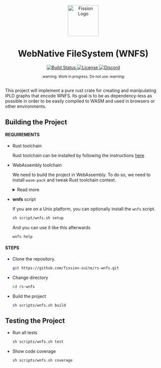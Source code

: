 <div align="center">
  <a href="https://github.com/fission-suite" target="_blank">
    <img src="https://raw.githubusercontent.com/fission-suite/rs-wnfs/main/assets/logo.svg" alt="Fission Logo" width="100" height="100"></img>
  </a>

  <h1 align="center">WebNative FileSystem (WNFS)</h1>

  <p>
    <!-- <a href="https://crates.io/crates/rs-wnfs">
      <img src="https://img.shields.io/crates/v/rs-wnfs?label=crates" alt="Concurrency Docs">
    </a> -->
    <!-- <a href="https://codecov.io/gh/fission-suite/rs-wnfs">
      <img src="https://codecov.io/gh/fission-suite/rs-wnfs/branch/main/graph/badge.svg?token=95YHXFMFF4" alt="Code Coverage"/>
    </a> -->
    <a href="https://github.com/fission-suite/rs-wnfs/actions?query=">
      <img src="https://github.com/fission-suite/rs-wnfs/actions/workflows/checks.yaml/badge.svg" alt="Build Status">
    </a>
    <a href="https://github.com/fission-suite/rs-wnfs/blob/main/LICENSE">
      <img src="https://img.shields.io/badge/License-Apache%202.0-blue.svg" alt="License">
    </a>
    <!-- <a href="https://docs.rs/fission-suite/rs-wnfs">
      <img src="https://img.shields.io/static/v1?label=Docs&message=docs.rs&color=blue" alt="Concurrency Docs">
    </a> -->
    <a href="https://discord.gg/zAQBDEq">
      <img src="https://img.shields.io/static/v1?label=Discord&message=join%20us!&color=mediumslateblue" alt="Discord">
    </a>
  </p>
</div>

<div align="center"><sub>:warning: Work in progress. Do not use :warning:</sub></div>

##

This project will implement a pure rust crate for creating and manipulating IPLD graphs that encode WNFS.
Its goal is to be as dependency-less as possible in order to be easily compiled to WASM and used in browsers or other environments.


## Building the Project

#### REQUIREMENTS

- Rust toolchain

  Rust toolchain can be installed by following the instructions [here](https://doc.rust-lang.org/cargo/getting-started/installation.html)

- WebAssembly toolchain

  We need to build the project in WebAssembly. To do so, we need to install `wasm-pack` and tweak Rust toolchain context.

  <details>
    <summary>Read more</summary>

  - Install `wasm32-unknown-unknown` target

    ```bash
    rustup target add wasm32-unknown-unknown
    ```

  - [rust-analyzer](https://rust-analyzer.github.io/manual.html#installation) is the go-to IDE tool for Rust and if you have it set up, you may want to set the `rust-analyzer.cargo.target` [setting](https://code.visualstudio.com/docs/getstarted/settings#_workspace-settings) to `wasm32-unknown-unknown`

  - Install wasm-pack

    ```bash
    cargo install wasm-pack
    ```

  </details>

- **wnfs** script

  If you are on a Unix platform, you can optionally install the `wnfs` script.

  ```bash
  sh script/wnfs.sh setup
  ```

  And you can use it like this afterwards

  ```bash
  wnfs help
  ```

#### STEPS

- Clone the repository.

  ```bash
  git https://github.com/fission-suite/rs-wnfs.git
  ```

- Change directory

  ```bash
  cd rs-wnfs
  ```

- Build the project

  ```bash
  sh scripts/wnfs.sh build
  ```

## Testing the Project

- Run all tests

  ```bash
  sh scripts/wnfs.sh test
  ```

- Show code coverage

  ```bash
  sh scripts/wnfs.sh coverage
  ```
